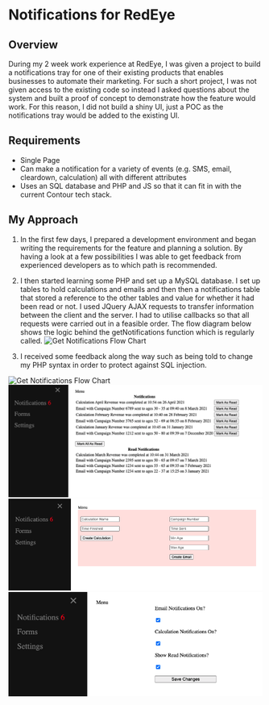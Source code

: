 # Notifications for RedEye

## Overview

During my 2 week work experience at RedEye, I was given a project to build a notifications tray for one of their existing products that enables businesses to automate their marketing. For such a short project, I was not given access to the existing code so instead I asked questions about the system and built a proof of concept to demonstrate how the feature would work. For this reason, I did not build a shiny UI, just a POC as the notifications tray would be added to the existing UI. 

## Requirements

- Single Page
- Can make a notification for a variety of events (e.g. SMS, email, cleardown, calculation) all with different attributes
- Uses an SQL database and PHP and JS so that it can fit in with the current Contour tech stack. 

## My Approach

1) In the first few days, I prepared a development environment and began writing the requirements for the feature and planning a solution. By having a look at a few possibilities I was able to get feedback from experienced developers as to which path is recommended.  

2) I then started learning some PHP and set up a MySQL database. I set up tables to hold calculations and emails and then then a notifications table that stored a reference to the other tables and value for whether it had been read or not. I used JQuery AJAX requests to transfer information between the client and the server. I had to utilise callbacks so that all requests were carried out in a feasible order. The flow diagram below shows the logic behind the getNotifications function which is regularly called.
![Get Notifications Flow Chart](./public/images/getNotifications.png=100x20?raw=true "flow chart")

3) I received some feedback along the way such as being told to change my PHP syntax in order to protect against SQL injection. 

![Get Notifications Flow Chart](./public/images/getNotifications.png=100x20?raw=true "flow chart")
![Notifications Page](./public/images/Notifications.png?raw=true "Notifications Page")
![Forms Page](./public/images/Forms.png?raw=true "Forms Page")
![Settings Page](./public/images/Settings.png?raw=true "Settings Page")